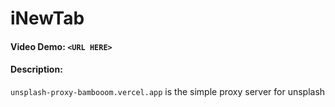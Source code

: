 # iNewTab

#### Video Demo:  `<URL HERE>`
#### Description:



`unsplash-proxy-bambooom.vercel.app` is the simple proxy server for unsplash
